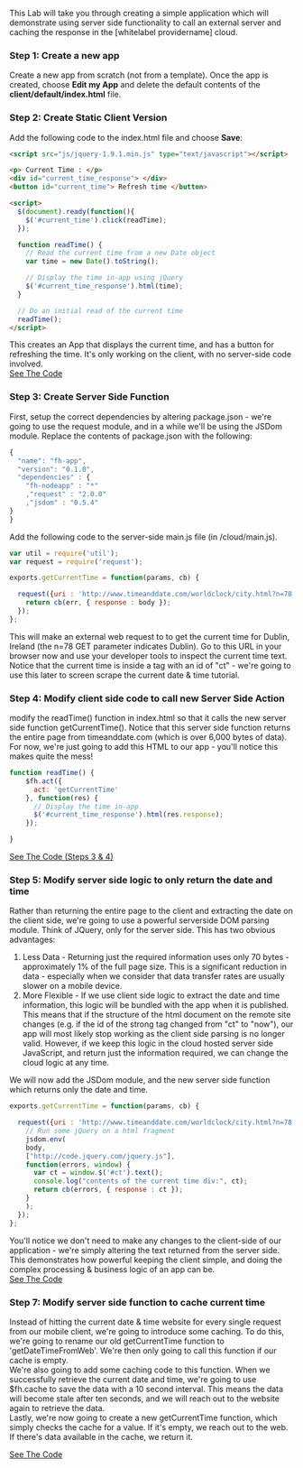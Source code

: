 This Lab will take you through creating a simple application which will demonstrate using server side functionality to call an external server and caching the response in the [whitelabel providername] cloud. 

### Step 1: Create a new app

Create a new app from scratch (not from a template). Once the app is created, choose **Edit my App** and delete the default contents of the **client/default/index.html** file. 

### Step 2: Create Static Client Version

Add the following code to the index.html file and choose **Save**: 

```html
<script src="js/jquery-1.9.1.min.js" type="text/javascript"></script>

<p> Current Time : </p>
<div id="current_time_response"> </div>
<button id="current_time"> Refresh time </button>

<script>
  $(document).ready(function(){
    $('#current_time').click(readTime);
  });

  function readTime() {
    // Read the current time from a new Date object
    var time = new Date().toString();

    // Display the time in-app using jQuery
    $('#current_time_response').html(time);
  }

  // Do an initial read of the current time
  readTime();
</script>
```

This creates an App that displays the current time, and has a button for refreshing the time. It's only working on the client, with no server-side code involved.  
[See The Code](https://github.com/learnhenry/Date-Time-Tutorial/commit/337325a26cd69bafb7bcb4dd9877665dd25f1be1)


### Step 3: Create Server Side Function
  
First, setup the correct dependencies by altering package.json - we're going to use the request module, and in a while we'll be using the JSDom module. Replace the contents of package.json with the following:  
````javascript
{
  "name": "fh-app",
  "version": "0.1.0",
  "dependencies" : {
    "fh-nodeapp" : "*"
    ,"request" : "2.0.0"
    ,"jsdom" : "0.5.4"
}
}
````  
  
Add the following code to the server-side main.js file (in /cloud/main.js). 

```javascript
var util = require('util');
var request = require('request');

exports.getCurrentTime = function(params, cb) {

  request({uri : 'http://www.timeanddate.com/worldclock/city.html?n=78'}, function(err, res, body){
    return cb(err, { response : body });
  });
};
```

This will make an external web request to  to get the current time for Dublin, Ireland (the n=78 GET parameter indicates Dublin). 
Go to this URL in your browser now and use your developer tools to inspect the current time text. Notice that the current time is inside a  tag with an id of "ct" - we're going to use this later to screen scrape the current date & time tutorial.

### Step 4: Modify client side code to call new Server Side Action

modify the readTime() function in index.html so that it calls the new server side function getCurrentTime(). Notice that this server side function returns the entire page from timeanddate.com (which is over 6,000 bytes of data). For now, we're just going to add this HTML to our app - you'll notice this makes quite the mess!

     
```javascript
function readTime() {
    $fh.act({
      act: 'getCurrentTime'
    }, function(res) {
      // Display the time in-app
      $('#current_time_response').html(res.response);
    });

}
```  
[See The Code (Steps 3 & 4)](https://github.com/learnhenry/Date-Time-Tutorial/commit/b88e6b94faa70d0afea4f402727ac9af6addc11e)

### Step 5: Modify server side logic to only return the date and time

Rather than returning the entire page to the client and extracting the date on the client side, we're going to use a powerful serverside DOM parsing module. Think of JQuery, only for the server side. This has two obvious advantages: 

1.  Less Data - Returning just the required information uses only 70 bytes - approximately 1% of the full page size. This is a significant reduction in data - especially when we consider that data transfer rates are usually slower on a mobile device.
2.  More Flexible - If we use client side logic to extract the date and time information, this logic will be bundled with the app when it is published. This means that if the structure of the html document on the remote site changes (e.g. if the id of the strong tag changed from "ct" to "now"), our app will most likely stop working as the client side parsing is no longer valid. However, if we keep this logic in the cloud hosted server side JavaScript, and return just the information required, we can change the cloud logic at any time.

We will now add the JSDom module, and the new server side function which returns only the date and time. 

```javascript
exports.getCurrentTime = function(params, cb) {

  request({uri : 'http://www.timeanddate.com/worldclock/city.html?n=78'}, function(err, res, body){
    // Run some jQuery on a html fragment
    jsdom.env(
    body,
    ["http://code.jquery.com/jquery.js"],
    function(errors, window) {
      var ct = window.$('#ct').text();
      console.log("contents of the current time div:", ct);
      return cb(errors, { response : ct });
    }
    );
  });
};
```
You'll notice we don't need to make any changes to the client-side of our application - we're simply altering the text returned from the server side. This demonstrates how powerful keeping the client simple, and doing the complex processing & business logic of an app can be.  
[See The Code](https://github.com/learnhenry/Date-Time-Tutorial/commit/822c8a0ab6bf2632c0fce81a434643b3396af737)

### Step 7: Modify server side function to cache current time

Instead of hitting the current date & time website for every single request from our mobile client, we're going to introduce some caching. To do this, we're going to rename our old getCurrentTime function to 'getDateTimeFromWeb'. We're then only going to call this function if our cache is empty.   
We're also going to add some caching code to this function. When we successfully retrieve the current date and time, we're going to use $fh.cache to save the data with a 10 second interval. This means the data will become stale after ten seconds, and we will reach out to the website again to retrieve the data.     
Lastly, we're now going to create a new getCurrentTime function, which simply checks the cache for a value. If it's empty, we reach out to the web. If there's data available in the cache, we return it.
  
[See The Code](https://github.com/learnhenry/Date-Time-Tutorial/commit/1f5a088034d227912583d13922ff8ab64f11770e)

